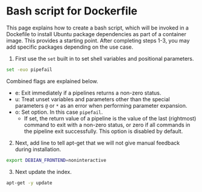 # Bash script for Dockerfile

This page explains how to create a bash script, which will be invoked in a Dockefile to install Ubuntu package dependencies as part of a container image. This provides a starting point. After completing steps 1-3, you may add specific packages depending on the use case.

1. First use the `set` built in to set shell variables and positional parameters.

```bash
set -euo pipefail
```

Combined flags are explained below.

- e: Exit immediately if a pipelines returns a non-zero status.
- u: Treat unset variables and parameters other than the special parameters `@` or `*` as an error when performing parameter expansion.
- o: Set option. In this case `pipefail`. 
  - If set, the return value of a pipeline is the value of the last (rightmost) command to exit with a non-zero status, or zero if all commands in the pipeline exit successfully. This option is disabled by default.  

2. Next, add line to tell apt-get that we will not give manual feedback during installation.

```bash
export DEBIAN_FRONTEND=noninteractive
```

3. Next update the index.

```bash
apt-get -y update
```
